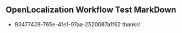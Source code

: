 ## OpenLocalization Workflow Test MarkDown
* 93477428-765e-41e1-97aa-2520087a1f62 thanks!

<!--HONumber=Jul16_HO2-->


